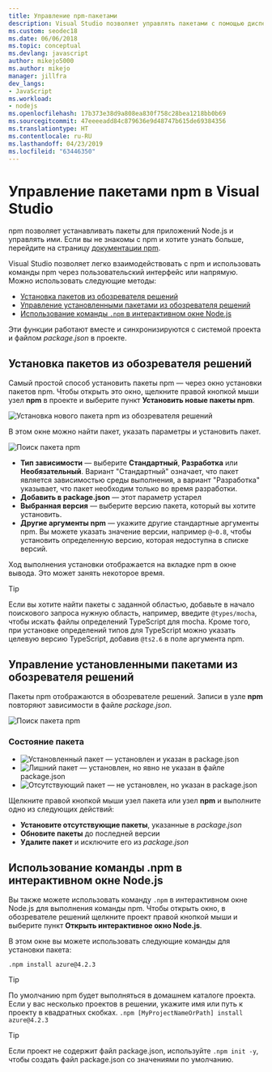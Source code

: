 ```yaml
---
title: Управление npm-пакетами
description: Visual Studio позволяет управлять пакетами с помощью диспетчера пакетов Node.js (npm)
ms.custom: seodec18
ms.date: 06/06/2018
ms.topic: conceptual
ms.devlang: javascript
author: mikejo5000
ms.author: mikejo
manager: jillfra
dev_langs:
- JavaScript
ms.workload:
- nodejs
ms.openlocfilehash: 17b373e38d9a808ea830f758c28bea1218bb0b69
ms.sourcegitcommit: 47eeeeadd84c879636e9d48747b615de69384356
ms.translationtype: HT
ms.contentlocale: ru-RU
ms.lasthandoff: 04/23/2019
ms.locfileid: "63446350"
---
```

# <a name="manage-npm-packages-in-visual-studio"></a>Управление пакетами npm в Visual Studio

npm позволяет устанавливать пакеты для приложений Node.js и управлять ими. Если вы не знакомы с npm и хотите узнать больше, перейдите на страницу [документации npm](https://docs.npmjs.com/).

Visual Studio позволяет легко взаимодействовать с npm и использовать команды npm через пользовательский интерфейс или напрямую. Можно использовать следующие методы:
* [Установка пакетов из обозревателя решений](#npmInstallWindow)
* [Управление установленными пакетами из обозревателя решений](#solutionExplorer)
* [Использование команды `.npm` в интерактивном окне Node.js](#interactive)

Эти функции работают вместе и синхронизируются с системой проекта и файлом *package.json* в проекте.

## <a name="npmInstallWindow"></a> Установка пакетов из обозревателя решений

Самый простой способ установить пакеты npm — через окно установки пакетов npm. Чтобы открыть это окно, щелкните правой кнопкой мыши узел **npm** в проекте и выберите пункт **Установить новые пакеты npm**.

![Установка нового пакета npm из обозревателя решений](../javascript/media/solution-explorer-install-package.png)

В этом окне можно найти пакет, указать параметры и установить пакет.

![Поиск пакета npm](../javascript/media/search-package.png)

* **Тип зависимости** — выберите **Стандартный**, **Разработка** или **Необязательный**. Вариант "Стандартный" означает, что пакет является зависимостью среды выполнения, а вариант "Разработка" указывает, что пакет необходим только во время разработки.
* **Добавить в package.json** — этот параметр устарел
* **Выбранная версия** — выберите версию пакета, который вы хотите установить.
* **Другие аргументы npm** — укажите другие стандартные аргументы npm. Вы можете указать значение версии, например `@~0.8`, чтобы установить определенную версию, которая недоступна в списке версий.

Ход выполнения установки отображается на вкладке npm в окне вывода. Это может занять некоторое время.

> [!TIP]
> Если вы хотите найти пакеты с заданной областью, добавьте в начало поискового запроса нужную область, например, введите `@types/mocha`, чтобы искать файлы определений TypeScript для mocha. Кроме того, при установке определений типов для TypeScript можно указать целевую версию TypeScript, добавив `@ts2.6` в поле аргумента npm.

## <a name="solutionExplorer"></a>Управление установленными пакетами из обозревателя решений

Пакеты npm отображаются в обозревателе решений. Записи в узле **npm** повторяют зависимости в файле *package.json*.

![Поиск пакета npm](../javascript/media/solution-explorer-status.png)

### <a name="package-status"></a>Состояние пакета
* ![Установленный пакет](../javascript/media/installed-npm.png) — установлен и указан в package.json
* ![Лишний пакет](../javascript/media/extraneous-npm.png) — установлен, но явно не указан в файле package.json
* ![Отсутствующий пакет](../javascript/media/missing-npm.png) — не установлен, но указан в package.json

Щелкните правой кнопкой мыши узел пакета или узел **npm** и выполните одно из следующих действий:
* **Установите отсутствующие пакеты**, указанные в *package.json*
* **Обновите пакеты** до последней версии
* **Удалите пакет** и исключите его из *package.json*

## <a name="interactive"></a>Использование команды .npm в интерактивном окне Node.js

Вы также можете использовать команду `.npm` в интерактивном окне Node.js для выполнения команды npm. Чтобы открыть окно, в обозревателе решений щелкните проект правой кнопкой мыши и выберите пункт **Открыть интерактивное окно Node.js**.

В этом окне вы можете использовать следующие команды для установки пакета:

`.npm install azure@4.2.3`

 > [!Tip]
 > По умолчанию npm будет выполняться в домашнем каталоге проекта. Если у вас несколько проектов в решении, укажите имя или путь к проекту в квадратных скобках.
 > `.npm [MyProjectNameOrPath] install azure@4.2.3`

 > [!Tip]
 > Если проект не содержит файл package.json, используйте `.npm init -y`, чтобы создать файл package.json со значениями по умолчанию.